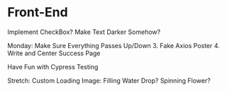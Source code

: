 # Front-End

Implement CheckBox?
Make Text Darker Somehow?

Monday: 
Make Sure Everything Passes Up/Down
3. Fake Axios Poster
4. Write and Center Success Page


Have Fun with Cypress Testing



Stretch:
Custom Loading Image: Filling Water Drop? Spinning Flower?

